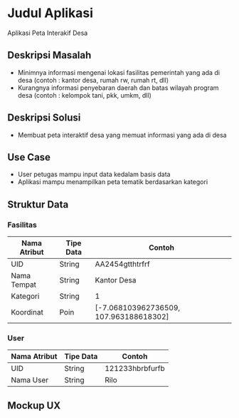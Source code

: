 # Judul Aplikasi
Aplikasi Peta Interakif Desa
## Deskripsi Masalah
- Minimnya informasi mengenai lokasi fasilitas pemerintah yang ada di desa (contoh : kantor desa, rumah rw, rumah rt, dll)
- Kurangnya informasi penyebaran daerah dan batas wilayah program desa (contoh : kelompok tani, pkk, umkm, dll)

## Deskripsi Solusi
- Membuat peta interaktif desa yang memuat informasi yang ada di desa

## Use Case
- User petugas mampu input data kedalam basis data
- Aplikasi mampu menampilkan peta tematik berdasarkan kategori

## Struktur Data

### Fasilitas
Nama Atribut | Tipe Data | Contoh
---|---|---
UID | String | AA2454gtthtrfrf
Nama Tempat | String | Kantor Desa
Kategori | String | 1
Koordinat | Poin | [-7.068103962736509, 107.963188618302]

### User
Nama Atribut | Tipe Data | Contoh
---|---|---
UID | String | 121233hbrbfurfb
Nama User | String | Rilo

## Mockup UX
